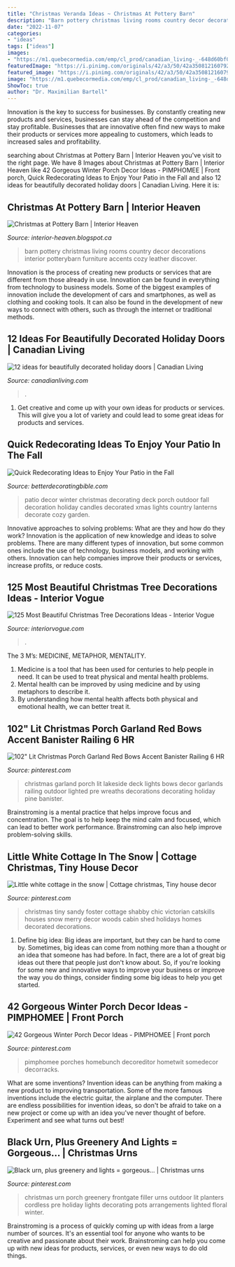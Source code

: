 ```yaml
---
title: "Christmas Veranda Ideas ~ Christmas At Pottery Barn"
description: "Barn pottery christmas living rooms country decor decorations interior potterybarn furniture accents cozy leather discover"
date: "2022-11-07"
categories:
- "ideas"
tags: ["ideas"]
images:
- "https://m1.quebecormedia.com/emp/cl_prod/canadian_living-_-648d60bf007c65b6a4812be5ef471e759afbee29-_-09.jpg?impolicy=resize&amp;width=1500&amp;height=1500"
featuredImage: "https://i.pinimg.com/originals/42/a3/50/42a3508121607929c2ac49a1835bfa18.jpg"
featured_image: "https://i.pinimg.com/originals/42/a3/50/42a3508121607929c2ac49a1835bfa18.jpg"
image: "https://m1.quebecormedia.com/emp/cl_prod/canadian_living-_-648d60bf007c65b6a4812be5ef471e759afbee29-_-09.jpg?impolicy=resize&amp;width=1500&amp;height=1500"
ShowToc: true
author: "Dr. Maximilian Bartell"
---
```



Innovation is the key to success for businesses. By constantly creating new products and services, businesses can stay ahead of the competition and stay profitable. Businesses that are innovative often find new ways to make their products or services more appealing to customers, which leads to increased sales and profitability.

	

		
searching about Christmas at Pottery Barn | Interior Heaven you've visit to the right page. We have 8 Images about Christmas at Pottery Barn | Interior Heaven like 42 Gorgeous Winter Porch Decor Ideas - PIMPHOMEE | Front porch, Quick Redecorating Ideas to Enjoy Your Patio in the Fall and also 12 ideas for beautifully decorated holiday doors | Canadian Living. Here it is:
		
    
## Christmas At Pottery Barn | Interior Heaven

<img loading=lazy src="http://2.bp.blogspot.com/-p_r6OgQ21wM/ULO7D20dmfI/AAAAAAAAOOs/7YDP3wpg8Bw/s1600/img100o.jpg" onerror="this.onerror=null;this.src='https://tse2.mm.bing.net/th?id=OIP.HkYFljInGzlpNudjGRuVZgHaGq&amp;pid=15.1';" alt="Christmas at Pottery Barn | Interior Heaven">

_Source: interior-heaven.blogspot.ca_

>barn pottery christmas living rooms country decor decorations interior potterybarn furniture accents cozy leather discover. 

	

Innovation is the process of creating new products or services that are different from those already in use. Innovation can be found in everything from technology to business models. Some of the biggest examples of innovation include the development of cars and smartphones, as well as clothing and cooking tools. It can also be found in the development of new ways to connect with others, such as through the internet or traditional methods.

    
## 12 Ideas For Beautifully Decorated Holiday Doors | Canadian Living

<img loading=lazy src="https://m1.quebecormedia.com/emp/cl_prod/canadian_living-_-648d60bf007c65b6a4812be5ef471e759afbee29-_-09.jpg?impolicy=resize&amp;width=1500&amp;height=1500" onerror="this.onerror=null;this.src='https://tse2.mm.bing.net/th?id=OIP.B_o1f4AjIPMUxL5U0_5kQAHaJ3&amp;pid=15.1';" alt="12 ideas for beautifully decorated holiday doors | Canadian Living">

_Source: canadianliving.com_

>. 

	

1. Get creative and come up with your own ideas for products or services. This will give you a lot of variety and could lead to some great ideas for products and services.

    
## Quick Redecorating Ideas To Enjoy Your Patio In The Fall

<img loading=lazy src="http://betterdecoratingbible.com/wp-content/uploads/2015/10/winter-deck-patio-candles-christmas-decor-better-decorating-bible-blog.jpg" onerror="this.onerror=null;this.src='https://tse4.mm.bing.net/th?id=OIP.NmCn-OZObMOMwuwg4ltB8wHaJ3&amp;pid=15.1';" alt="Quick Redecorating Ideas to Enjoy Your Patio in the Fall">

_Source: betterdecoratingbible.com_

>patio decor winter christmas decorating deck porch outdoor fall decoration holiday candles decorated xmas lights country lanterns decorate cozy garden. 

	

Innovative approaches to solving problems: What are they and how do they work?
Innovation is the application of new knowledge and ideas to solve problems. There are many different types of innovation, but some common ones include the use of technology, business models, and working with others. Innovation can help companies improve their products or services, increase profits, or reduce costs.

    
## 125 Most Beautiful Christmas Tree Decorations Ideas - Interior Vogue

<img loading=lazy src="http://interiorvogue.com/wp-content/uploads/2016/10/Gold-Christmas-Tree-Decorating-Ideas.jpg" onerror="this.onerror=null;this.src='https://tse4.mm.bing.net/th?id=OIP.Fv2bs2uLnpqyq8xvDvJ6ugHaJ4&amp;pid=15.1';" alt="125 Most Beautiful Christmas Tree Decorations Ideas - Interior Vogue">

_Source: interiorvogue.com_

>. 

	

The 3 M’s: MEDICINE, METAPHOR, MENTALITY.
1. Medicine is a tool that has been used for centuries to help people in need. It can be used to treat physical and mental health problems.
2. Mental health can be improved by using medicine and by using metaphors to describe it.
3. By understanding how mental health affects both physical and emotional health, we can better treat it.

    
## 102&quot; Lit Christmas Porch Garland Red Bows Accent Banister Railing 6 HR

<img loading=lazy src="https://i.pinimg.com/originals/08/ee/ba/08eeba78f976a8c859310a2f9199f9c1.jpg" onerror="this.onerror=null;this.src='https://tse4.mm.bing.net/th?id=OIP.9XLX89QZ5PolBSD5DWLXUAHaJC&amp;pid=15.1';" alt="102&quot; Lit Christmas Porch Garland Red Bows Accent Banister Railing 6 HR">

_Source: pinterest.com_

>christmas garland porch lit lakeside deck lights bows decor garlands railing outdoor lighted pre wreaths decorations decorating holiday pine banister. 

	

Brainstroming is a mental practice that helps improve focus and concentration. The goal is to help keep the mind calm and focused, which can lead to better work performance. Brainstroming can also help improve problem-solving skills.

    
## Little White Cottage In The Snow | Cottage Christmas, Tiny House Decor

<img loading=lazy src="https://i.pinimg.com/originals/2b/8c/93/2b8c936648647477392233da5b1b5091.jpg" onerror="this.onerror=null;this.src='https://tse3.mm.bing.net/th?id=OIP.N7G-EUu2RaFLqUNAFKT5ggHaJ4&amp;pid=15.1';" alt="Little white cottage in the snow | Cottage christmas, Tiny house decor">

_Source: pinterest.com_

>christmas tiny sandy foster cottage shabby chic victorian catskills houses snow merry decor woods cabin shed holidays homes decorated decorations. 

	

1. Define big idea:
Big ideas are important, but they can be hard to come by. Sometimes, big ideas can come from nothing more than a thought or an idea that someone has had before. In fact, there are a lot of great big ideas out there that people just don't know about. So, if you're looking for some new and innovative ways to improve your business or improve the way you do things, consider finding some big ideas to help you get started.

    
## 42 Gorgeous Winter Porch Decor Ideas - PIMPHOMEE | Front Porch

<img loading=lazy src="https://i.pinimg.com/originals/42/a3/50/42a3508121607929c2ac49a1835bfa18.jpg" onerror="this.onerror=null;this.src='https://tse3.mm.bing.net/th?id=OIP.OO-0GZwWJ2vMwaMcKgFnUAHaKO&amp;pid=15.1';" alt="42 Gorgeous Winter Porch Decor Ideas - PIMPHOMEE | Front porch">

_Source: pinterest.com_

>pimphomee porches homebunch decoreditor hometwit somedecor decorracks. 

	

What are some inventions?
Invention ideas can be anything from making a new product to improving transportation. Some of the more famous inventions include the electric guitar, the airplane and the computer. There are endless possibilities for invention ideas, so don't be afraid to take on a new project or come up with an idea you've never thought of before. Experiment and see what turns out best!

    
## Black Urn, Plus Greenery And Lights = Gorgeous... | Christmas Urns

<img loading=lazy src="https://i.pinimg.com/736x/20/21/de/2021de8d1649273e14caea0b7eed59df--christmas-porch-ideas-christmas-planters.jpg" onerror="this.onerror=null;this.src='https://tse3.mm.bing.net/th?id=OIP.R82KoFwA3qb12f3Cefrc9QAAAA&amp;pid=15.1';" alt="Black urn, plus greenery and lights = gorgeous... | Christmas urns">

_Source: pinterest.com_

>christmas urn porch greenery frontgate filler urns outdoor lit planters cordless pre holiday lights decorating pots arrangements lighted floral winter. 

	

Brainstroming is a process of quickly coming up with ideas from a large number of sources. It's an essential tool for anyone who wants to be creative and passionate about their work. Brainstroming can help you come up with new ideas for products, services, or even new ways to do old things.

